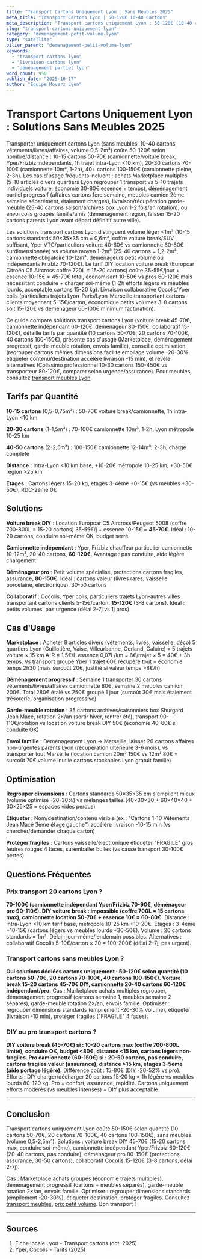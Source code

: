 ```yaml
---
title: "Transport Cartons Uniquement Lyon : Sans Meubles 2025"
meta_title: "Transport Cartons Lyon | 50-120€ 10-40 Cartons"
meta_description: "Transport cartons uniquement Lyon : 50-120€ (10-40 cartons, sans meubles). Marketplace, déménagement partiel, garde-meuble. Camionnette."
slug: "transport-cartons-uniquement-lyon"
category: "demenagement-petit-volume-lyon"
type: "satellite"
pilier_parent: "demenagement-petit-volume-lyon"
keywords:
  - "transport cartons lyon"
  - "livraison cartons lyon"
  - "déménagement partiel lyon"
word_count: 950
publish_date: "2025-10-17"
author: "Équipe Moverz Lyon"
---
```


# Transport Cartons Uniquement Lyon : Solutions Sans Meubles 2025

Transporter uniquement cartons Lyon (sans meubles, 10-40 cartons vêtements/livres/affaires, volume 0,5-2m³) coûte 50-120€ selon nombre/distance : 10-15 cartons 50-70€ (camionnette/voiture break, Yper/Frizbiz indépendants, 1h trajet intra-Lyon <10 km), 20-30 cartons 70-100€ (camionnette 10m³, 1-2h), 40+ cartons 100-150€ (camionnette pleine, 2-3h). Les cas d'usage fréquents incluent : achats Marketplace multiples (5-10 articles divers quartiers Lyon regrouper 1 transport vs 5-10 trajets individuels voiture, économie 30-80€ essence + temps), déménagement partiel progressif (affaires cartons 1ère semaine, meubles camion 2ème semaine séparément, étalement charges), livraison/récupération garde-meuble (25-40 cartons saison/archives box Lyon 1-2 fois/an rotation), ou envoi colis groupés famille/amis (déménagement région, laisser 15-20 cartons parents Lyon avant départ définitif autre ville).

Les solutions transport cartons Lyon distinguent volume léger <1m³ (10-15 cartons standards 50×35×35 cm = 0,6m³, coffre voiture break/SUV suffisant, Yper VTC/particuliers voiture 40-60€ vs camionnette 60-80€ surdimensionnée) vs volume moyen 1-2m³ (25-40 cartons = 1,2-2m³, camionnette obligatoire 10-12m³, déménageurs petit volume ou indépendants Frizbiz 70-120€). Le tarif DIY location voiture break (Europcar Citroën C5 Aircross coffre 720L = 15-20 cartons) coûte 35-55€/jour + essence 10-15€ = 45-70€ total, économisant 10-50€ vs pros 60-120€ mais nécessitant conduire + charger soi-même (1-2h efforts légers vs meubles lourds, acceptable cartons 15-20 kg). Livraison collaborative Cocolis/Yper colis (particuliers trajets Lyon-Paris/Lyon-Marseille transportant cartons clients moyennant 5-15€/carton, économique petits volumes 3-8 cartons soit 15-120€ vs déménageur 60-100€ minimum facturation).

Ce guide compare solutions transport cartons Lyon (voiture break 45-70€, camionnette indépendant 60-120€, déménageur 80-150€, collaboratif 15-120€), détaille tarifs par quantité (10 cartons 50-70€, 20 cartons 70-100€, 40 cartons 100-150€), présente cas d'usage (Marketplace, déménagement progressif, garde-meuble rotation, envois famille), conseille optimisation (regrouper cartons mêmes dimensions facilite empilage volume -20-30%, étiqueter contenu/destination accélère livraison -15 min), et révèle alternatives (Colissimo professionnel 10-30 cartons 150-450€ vs transporteur 80-120€, comparer selon urgence/assurance). Pour meubles, consultez [transport meubles Lyon](/blog/demenagement-petit-volume-lyon/transport-quelques-meubles-lyon).

## Tarifs par Quantité

**10-15 cartons** (0,5-0,75m³) : 50-70€ voiture break/camionnette, 1h intra-Lyon <10 km

**20-30 cartons** (1-1,5m³) : 70-100€ camionnette 10m³, 1-2h, Lyon métropole 10-25 km

**40-50 cartons** (2-2,5m³) : 100-150€ camionnette 12-14m³, 2-3h, charge complète

**Distance** : Intra-Lyon <10 km base, +10-20€ métropole 10-25 km, +30-50€ région >25 km

**Étages** : Cartons légers 15-20 kg, étages 3-4ème +0-15€ (vs meubles +30-50€), RDC-2ème 0€

## Solutions

**Voiture break DIY** : Location Europcar C5 Aircross/Peugeot 5008 (coffre 700-800L = 15-20 cartons) 35-55€/j + essence 10-15€ = **45-70€**. Idéal : 10-20 cartons, conduire soi-même OK, budget serré

**Camionnette indépendant** : Yper, Frizbiz chauffeur particulier camionnette 10-12m³, 20-40 cartons, **60-120€**. Avantage : pas conduire, aide légère chargement

**Déménageur pro** : Petit volume spécialisé, protections cartons fragiles, assurance, **80-150€**. Idéal : cartons valeur (livres rares, vaisselle porcelaine, électronique), 30-50 cartons

**Collaboratif** : Cocolis, Yper colis, particuliers trajets Lyon-autres villes transportant cartons clients 5-15€/carton. **15-120€** (3-8 cartons). Idéal : petits volumes, pas urgence (délai 2-7j vs 1j pros)

## Cas d'Usage

**Marketplace** : Acheter 8 articles divers (vêtements, livres, vaisselle, déco) 5 quartiers Lyon (Guillotière, Vaise, Villeurbanne, Gerland, Caluire) = 5 trajets voiture × 15 km A-R × 1,5€/L essence 0,07L/km = 8€/trajet × 5 = 40€ + 3h temps. Vs transport groupé Yper 1 trajet 60€ récupère tout = économie temps 2h30 (mais surcoût 20€, justifié si valeur temps >8€/h)

**Déménagement progressif** : Semaine 1 transporter 30 cartons vêtements/livres/affaires camionnette 80€, semaine 2 meubles camion 200€. Total 280€ étalé vs 250€ groupé 1 jour (surcoût 30€ mais étalement trésorerie, organisation progressive)

**Garde-meuble rotation** : 35 cartons archives/saisonniers box Shurgard Jean Macé, rotation 2×/an (sortir hiver, rentrer été), transport 90-110€/rotation vs location voiture break DIY 50€ (économie 40-60€ si conduite OK)

**Envoi famille** : Déménagement Lyon → Marseille, laisser 20 cartons affaires non-urgentes parents Lyon (récupération ultérieure 3-6 mois), vs transporter tout Marseille (location camion 20m³ 150€ vs 12m³ 80€ = surcoût 70€ volume inutile cartons stockables Lyon gratuit famille)

## Optimisation

**Regrouper dimensions** : Cartons standards 50×35×35 cm s'empilent mieux (volume optimisé -20-30%) vs mélanges tailles (40×30×30 + 60×40×40 + 30×25×25 = espaces vides perdus)

**Étiqueter** : Nom/destination/contenu visible (ex : "Cartons 1-10 Vêtements Jean Macé 3ème étage gauche") accélère livraison -10-15 min (vs chercher/demander chaque carton)

**Protéger fragiles** : Cartons vaisselle/électronique étiqueter "FRAGILE" gros feutres rouges 4 faces, suremballer bulles (vs casse transport 30-100€ pertes)

## Questions Fréquentes

### Prix transport 20 cartons Lyon ?

**70-100€ (camionnette indépendant Yper/Frizbiz 70-90€, déménageur pro 90-110€). DIY voiture break : impossible (coffre 700L = 15 cartons max), camionnette location 50-70€ + essence 10€ = 60-80€.** Distance : intra-Lyon <10 km tarif base, métropole 10-25 km +10-20€. Étages : 3-4ème +10-15€ (cartons légers vs meubles lourds +30-50€). Volume : 20 cartons standards = 1m³. Délai : jour-même/lendemain possibles. Alternatives : collaboratif Cocolis 5-10€/carton × 20 = 100-200€ (délai 2-7j, pas urgent).

### Transport cartons sans meubles Lyon ?

**Oui solutions dédiées cartons uniquement : 50-120€ selon quantité (10 cartons 50-70€, 20 cartons 70-100€, 40 cartons 100-150€). Voiture break 15-20 cartons 45-70€ DIY, camionnette 20-40 cartons 60-120€ indépendant/pro.** Cas : Marketplace achats multiples regrouper, déménagement progressif (cartons semaine 1, meubles semaine 2 séparés), garde-meuble rotation 2×/an, envois famille. Optimiser : regrouper dimensions standards (empilement -20-30% volume), étiqueter (livraison -10 min), protéger fragiles ("FRAGILE" 4 faces).

### DIY ou pro transport cartons ?

**DIY voiture break (45-70€) si : 10-20 cartons max (coffre 700-800L limité), conduire OK, budget <80€, distance <15 km, cartons légers non-fragiles. Pro camionnette (60-150€) si : 20-50 cartons, pas conduire, cartons fragiles valeur (assurance), distance >15 km, étages 3-5ème (aide portage légère).** Différence coût : 15-80€ (DIY -20-52% vs pro). Efforts : DIY charger/décharger 20 cartons 15-20 kg = 1h légère vs meubles lourds 80-120 kg. Pro = confort, assurance, rapidité. Cartons uniquement efforts modérés (vs meubles intenses) = DIY plus acceptable.

---

## Conclusion

Transport cartons uniquement Lyon coûte 50-150€ selon quantité (10 cartons 50-70€, 20 cartons 70-100€, 40 cartons 100-150€), sans meubles (volume 0,5-2,5m³). Solutions : voiture break DIY 45-70€ (15-20 cartons max, conduire soi-même), camionnette indépendant Yper/Frizbiz 60-120€ (20-40 cartons, pas conduire), déménageur pro 80-150€ (protections, assurance, 30-50 cartons), collaboratif Cocolis 15-120€ (3-8 cartons, délai 2-7j).

Cas : Marketplace achats groupés (économie trajets multiples), déménagement progressif (cartons + meubles séparés), garde-meuble rotation 2×/an, envois famille. Optimiser : regrouper dimensions standards (empilement -20-30%), étiqueter destination, protéger fragiles. Consultez [transport meubles](/blog/demenagement-petit-volume-lyon/transport-quelques-meubles-lyon), [prix petit volume](/blog/demenagement-petit-volume-lyon/prix-petit-demenagement-lyon). Bon transport !

---

## Sources

1. Fiche locale Lyon - Transport cartons (oct. 2025)
2. Yper, Cocolis - Tarifs (2025)


